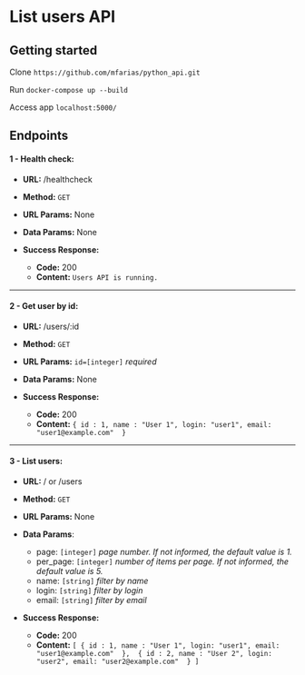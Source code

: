 # List users API


## Getting started

  Clone `https://github.com/mfarias/python_api.git`
  
  Run `docker-compose up --build`
  
  Access app `localhost:5000/`
  
  


## Endpoints

  #### 1 - Health check:

* **URL:** /healthcheck

* **Method:** `GET`
  
* **URL Params:** None

* **Data Params:** None

* **Success Response:**

  * **Code:** 200 <br />
  * **Content:** `Users API is running.`
  
----

#### 2 - Get user by id:

* **URL:** /users/:id

* **Method:** `GET`
  
* **URL Params:** `id=[integer]` *required*

* **Data Params:** None

* **Success Response:**

  * **Code:** 200 <br />
  * **Content:** `{ id : 1, name : "User 1", login: "user1", email: "user1@example.com"  }`
    
----
  
  
 #### 3 - List users:

* **URL:** / or /users

* **Method:** `GET`
  
* **URL Params:** None

* **Data Params**: 
  * page: `[integer]` *page number. If not informed, the default value is 1.*
  * per_page: `[integer]` *number of items per page. If not informed, the default value is 5.*
  * name: `[string]` *filter by name*
  * login: `[string]` *filter by login*
  * email: `[string]` *filter by email*

* **Success Response:**

  * **Code:** 200 <br />
  * **Content:** `[
                    { id : 1, name : "User 1", login: "user1", email: "user1@example.com"  }, 
                    { id : 2, name : "User 2", login: "user2", email: "user2@example.com"  }
                  ]`

